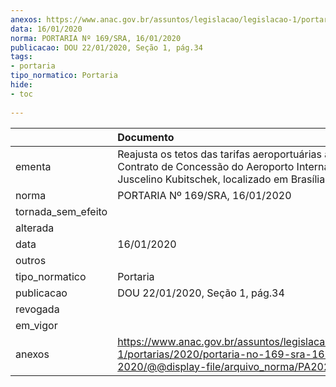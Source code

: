 ```yaml
---
anexos: https://www.anac.gov.br/assuntos/legislacao/legislacao-1/portarias/2020/portaria-no-169-sra-16-01-2020/@@display-file/arquivo_norma/PA2020-0169.pdf
data: 16/01/2020
norma: PORTARIA Nº 169/SRA, 16/01/2020
publicacao: DOU 22/01/2020, Seção 1, pág.34
tags:
- portaria
tipo_normatico: Portaria
hide: 
- toc 
 
---
```


|                    | Documento                                                                                                                                                      |
|:-------------------|:---------------------------------------------------------------------------------------------------------------------------------------------------------------|
| ementa             | Reajusta os tetos das tarifas aeroportuárias aplicáveis ao Contrato de Concessão do Aeroporto Internacional Juscelino Kubitschek, localizado em Brasília (DF). |
| norma              | PORTARIA Nº 169/SRA, 16/01/2020                                                                                                                                |
| tornada_sem_efeito |                                                                                                                                                                |
| alterada           |                                                                                                                                                                |
| data               | 16/01/2020                                                                                                                                                     |
| outros             |                                                                                                                                                                |
| tipo_normatico     | Portaria                                                                                                                                                       |
| publicacao         | DOU 22/01/2020, Seção 1, pág.34                                                                                                                                |
| revogada           |                                                                                                                                                                |
| em_vigor           |                                                                                                                                                                |
| anexos             | https://www.anac.gov.br/assuntos/legislacao/legislacao-1/portarias/2020/portaria-no-169-sra-16-01-2020/@@display-file/arquivo_norma/PA2020-0169.pdf            |
